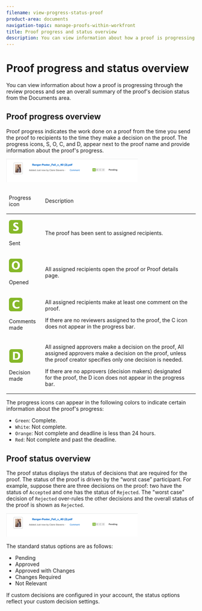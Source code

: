 ```yaml
---
filename: view-progress-status-proof
product-area: documents
navigation-topic: manage-proofs-within-workfront
title: Proof progress and status overview
description: You can view information about how a proof is progressing through the review process and see an overall summary of the proof's decision status from the Documents area.
---
```


# Proof progress and status overview

You can view information about how a proof is progressing through the review process and see an overall summary of the proof's decision status from the Documents area.

## Proof progress overview

Proof progress indicates the work done on a proof from the time you send the proof to recipients to the time they make a decision on the proof. The progress icons, S, O, C, and D, appear next to the proof name and provide information about the proof's progress.

![](assets/proof-edit-existing-progress-350x62.png)

<table cellspacing="15"> 
 <col> 
 <col> 
 <thead> 
  <tr> 
   <td> <p><span class="bold">Progress icon</span> </p> </td> 
   <td> <p><span class="bold">Description</span> </p> </td> 
  </tr> 
 </thead> 
 <tbody> 
  <tr> 
   <td> <p> <img src="assets/proof-progress-sent-icon.png" alt=""> </p> <p><span class="bold">Sent</span> </p> </td> 
   <td> <p>The proof has been sent to assigned recipients.</p> </td> 
  </tr> 
  <tr> 
   <td> <p><span class="bold"><img src="assets/proof-progress-opened-icon.png" alt=""></span> </p> <p><span class="bold">Opened&nbsp;</span> </p> </td> 
   <td> <p>All assigned recipients open&nbsp;the proof or Proof details page.</p> </td> 
  </tr> 
  <tr> 
   <td> <p><span class="bold"><img src="assets/proof-progress-comment-icon.png" alt=""></span> </p> <p><span class="bold">Comments made</span> </p> </td> 
   <td> <p>All assigned recipients make at least one comment on the proof.</p> <p>If there are no reviewers&nbsp;assigned to the proof, the <span class="bold">C</span>&nbsp;icon does not appear in the progress bar.</p> </td> 
  </tr> 
  <tr> 
   <td> <p> <img src="assets/proof-progress-decision-icon.png" alt=""> </p> <p><span class="bold">Decision made</span> </p> </td> 
   <td> <p>All assigned approvers make a decision on the proof, All assigned approvers make a decision on the proof, unless the proof creator specifies only one decision is needed.</p> <p>If there are no approvers (decision makers) designated for&nbsp;the proof,&nbsp;the <span class="bold">D</span>&nbsp;icon does not appear in the progress bar.&nbsp;</p> </td> 
  </tr> 
 </tbody> 
</table>

The progress icons can appear in the following colors to indicate certain information about the proof's progress:

* `Green`: Complete.
* `White`: Not complete.
* `Orange`:&nbsp;Not&nbsp;complete and deadline is less than 24 hours. 
* `Red`: Not&nbsp;complete and past the deadline.

<!--
Levels of proof progress
-->

<!--
Workfront Proof uses the progress icons to track a proof's progress at each of the following levels:
-->

  <!--
  For each reviewer, based on that person's activity on the proof.
  -->

  <!--
  For each stage, based on the progress the reviewer on the stage who is most behind in the proofing process. To learn more about stages, see Automated Workflow Stages overview.
  -->

  <!--
  For the proof, based on the progress of the stage (group of reviewers) who is the most behind in the proofing process.
  -->

<!--
For an example of how Workfront Proof determines progress using the reviewer or stage that is most behind, suppose three reviewers on a proof need to make a decision. If two of them have made their decision but the third has not, the progress bar for the proof does not show the D in green because of the outstanding decision.
-->

<!--
If the Primary Decision Maker setting is selected on a proof and the primary decision maker submits a decision, the D in the proof progress bar turns green for all reviewers because no other decisions are required.
-->

<!--
Similarly, if the Only One Decision Required setting is selected on a proof and any reviewer submits a decision, the D in the proof progress bar turns green for all reviewers because no other decisions are required.
-->

## Proof status overview

The proof status displays the status of decisions that are required for the proof. The status of the proof is driven by the “worst case” participant. For example, suppose there are three decisions on the proof: two have the status of `Accepted` and one has the status of `Rejected`. The "worst case" decision of `Rejected` over-rules the other decisions and the overall status of the proof is shown as `Rejected`.&nbsp;

![](assets/proof-edit-existing-progress-350x62.png)

The standard status options are as follows:

* Pending
* Approved
* Approved with Changes
* Changes Required
* Not Relevant

If custom decisions are configured in your account, the status options reflect your&nbsp;custom decision&nbsp;settings.

<!--
Viewing proof progress and status
-->

<!--
You can view the progress and status of proofs for individual documents. Or, you can see proof approval information for all documents that you submit for approval.
-->

  <!--
  View proof progress and status for a document
  -->

  <!--
  View proof approval information in Home
  -->

<!--
View proof progress and status for a document
-->

   <!--
   If a proof has not already been generated for the document in Adobe Workfront, generate it, as described in the Generate a proof articles.
   -->

   <!--
   In the Documents area, under the proof's name, click Proof Details.
   -->

   <!--
   In the Proofing Details box that appears, the proof's progress for each stage, then click Done.
   -->

<!--
View proof approval information in Home
-->

<!--
You can view information about proofs that you have submitted for approval. Proof approval information is displayed in the Home area only while the proof is pending approval. For information about how to view information about proof approvals in the Home area, see View approvals in Adobe Workfront.
-->


